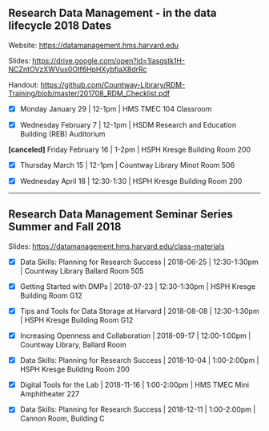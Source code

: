 ## Research Data Management - in the data lifecycle 2018 Dates

Website: https://datamanagement.hms.harvard.edu

Slides: https://drive.google.com/open?id=1lasgstk1H-NCZntOVzXWVux0OIf6HpHXybfjaX8drRc

Handout: https://github.com/Countway-Library/RDM-Training/blob/master/201708_RDM_Checklist.pdf

- [x] Monday January 29 | 12-1pm |  HMS TMEC 104 Classroom

- [x] Wednesday February 7 | 12-1pm | HSDM Research and Education Building (REB) Auditorium

**[canceled]** Friday February 16 | 1-2pm | HSPH Kresge Building Room 200

- [x] Thursday March 15 | 12-1pm | Countway Library Minot Room 506

- [x] Wednesday April 18 | 12:30-1:30 | HSPH Kresge Building Room 200

----

## Research Data Management Seminar Series Summer and Fall 2018

Slides: https://datamanagement.hms.harvard.edu/class-materials

- [x] Data Skills: Planning for Research Success | 2018-06-25 | 12:30-1:30pm | Countway Library Ballard Room 505

- [x] Getting Started with DMPs | 2018-07-23 | 12:30-1:30pm | HSPH Kresge Building Room G12

- [x] Tips and Tools for Data Storage at Harvard | 2018-08-08 | 12:30-1:30pm | HSPH Kresge Building Room G12

- [x] Increasing Openness and Collaboration | 2018-09-17 | 12:00-1:00pm | Countway Library, Ballard Room

- [x] Data Skills: Planning for Research Success | 2018-10-04 | 1:00-2:00pm | HSPH Kresge Building Room 200

- [x] Digital Tools for the Lab | 2018-11-16 | 1:00-2:00pm | HMS TMEC Mini Amphitheater 227

- [x] Data Skills: Planning for Research Success | 2018-12-11 | 1:00-2:00pm | Cannon Room, Building C
